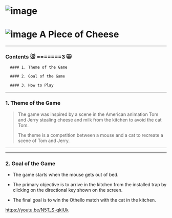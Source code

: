 # ![image](https://user-images.githubusercontent.com/48724199/101284980-34c26580-3826-11eb-83bf-be256e266268.png)


# ![image](https://user-images.githubusercontent.com/48724199/101285019-63d8d700-3826-11eb-96e6-297fae188240.png) A Piece of Cheese

----

### Contents 🐭 =======3 🙀 

```
  #### 1. Theme of the Game

  #### 2. Goal of the Game

  #### 3. How to Play
```

----
### 1. Theme of the Game

> The game was inspired by a scene in the American animation Tom and Jerry stealing cheese and milk from the kitchen to avoid the cat Tom.
>
> The theme is a competition between a mouse and a cat to recreate a scene of Tom and Jerry.


----
----



### 2. Goal of the Game

* The game starts when the mouse gets out of bed.

* The primary objective is to arrive in the kitchen from the installed trap by clicking on the directional key shown on the screen.

* The final goal is to win the Othello match with the cat in the kitchen.

https://youtu.be/N5T_S-qkIUk
